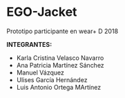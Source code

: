 # EGO-Jacket
Prototipo participante en wear+ D 2018

**INTEGRANTES:**
* Karla Cristina Velasco Navarro
* Ana Patricia Martínez Sánchez
* Manuel Vázquez
* Ulises García Hernández
* Luis Antonio Ortega MArtínez
